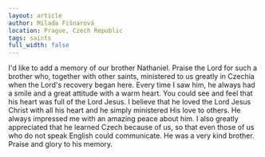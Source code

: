 ```yaml
---
layout: article
author: Milada Fišnarová
location: Prague, Czech Republic
tags: saints
full_width: false
---
```

I'd like to add a memory of our brother Nathaniel. Praise the Lord for such a brother who, together with other saints, ministered to us greatly in Czechia when the Lord's recovery began here. Every time I saw him, he always had a smile and a great attitude with a warm heart. You could see and feel that his heart was full of the Lord Jesus. I believe that he loved the Lord Jesus Christ with all his heart and he simply ministered His love to others. He always impressed me with an amazing peace about him. I also greatly appreciated that he learned Czech because of us, so that even those of us who do not speak English could communicate. He was a very kind brother. Praise and glory to his memory.
